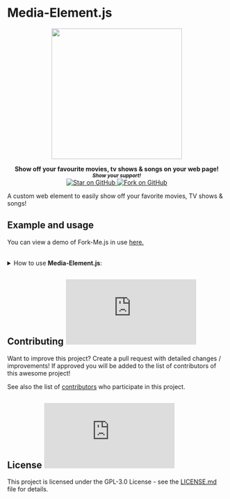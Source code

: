 # Media-Element.js

<div align="center"
<a href="https://github.com/MarketingPipeline/Media-Element.js" class="ui-container"
      ><img height="300px"
       src="https://user-images.githubusercontent.com/86180097/177226706-2948933e-d3fc-4940-9f62-fab83bea48fe.png"
    /> </img></a> 
  </div>  
    
<p align="center">
  <b>Show off your favourite movies, tv shows & songs on your web page!</b>

  <br>
  <small> <b><i>Show your support!</i> </b></small>
  <br>
   <a href="https://github.com/MarketingPipeline/Media-Element.js">
    <img title="Star on GitHub" src="https://img.shields.io/github/stars/MarketingPipeline/Media-Element.js.svg?style=social&label=Star">
  </a>
  <a href="https://github.com/MarketingPipeline/Media-Element.js/fork">
    <img title="Fork on GitHub" src="https://img.shields.io/github/forks/MarketingPipeline/Media-Element.js.svg?style=social&label=Fork">
  </a>
   </p>  


A custom web element to easily show off your favorite movies, TV shows & songs!


## Example and usage

You can view a demo of Fork-Me.js in use [here.](https://marketingpipeline.github.io/Fork-Me.js)





	
 <br>
<details><summary>How to use <b>Media-Element.js</b>:</summary>
 <br>		
 
	
<br>	 
<br>	 
	
<details><summary>How to show a <b>Movie</b>:</summary>
	
### Usage
	 
   
```html
 <media-element name="The Mask (1994)"></media-element>
```

Note: For movies & TV show a API Key is required from TheMovieDB, songs do NOT require a API key.

After getting your API key (if required) place it in your HTML document like so 

```js
<script>
 var TheMovieDB_APIKey = "YOUR API KEY HERE"
 </scrip>
```





   include this [script](https://github.com/MarketingPipeline/Media-Element.js/blob/main/fork-me.min.js) at the <b>bottom</b> of your HTML document.
         
    <script src="https://cdn.jsdelivr.net/gh/MarketingPipeline/Media-Element.js/fork-me.min.js"></script> 



     


	   
	
<b><i>Note:</b></i> You can show as many movies as you want!
	
 <br>	 <br>	 <br>	 <br>	 <br>	 <br>	 <br>	 <br>	 <br>	
</details>
 <br>		
 
	
<br>	 
<br>	 
	
<details><summary>How to show a <b>TV Show</b>:</summary>
	
### Usage
	 
   
```html
 <media-element name="The Mask (1994)" type="TV"></media-element>
```

Note: To display TV show(s) - you will require a API key from TheMovieDB.

After getting your API key place it in your HTML document like so 

```js
<script>
 var TheMovieDB_APIKey = "YOUR API KEY HERE"
 </scrip>
```





   include this [script](https://github.com/MarketingPipeline/Media-Element.js/blob/main/fork-me.min.js) at the <b>bottom</b> of your HTML document.
         
    <script src="https://cdn.jsdelivr.net/gh/MarketingPipeline/Media-Element.js/fork-me.min.js"></script> 



     


	   
	
<b><i>Note:</b></i> You can show as many TV show's as you want

 <br>	 <br>	 <br>	 <br>	 <br>	 <br>	 <br>	 <br>	 <br>	
</details>


 <br>		
 
	
<br>	 
<br>	 
	
<details><summary>How to show a <b>Song</b>:</summary>
	
### Usage
	 

```html
 <media-element name="The Beatles In My Life" type="song"></media-element>
```

Note: You do NOT need a API key to display songs.








   include this [script](https://github.com/MarketingPipeline/Media-Element.js/blob/main/fork-me.min.js) at the <b>bottom</b> of your HTML document.
         
    <script src="https://cdn.jsdelivr.net/gh/MarketingPipeline/Media-Element.js/fork-me.min.js"></script> 



     


	   
	
<b><i>Note:</b></i> You show as many song's as you want

 <br>	 <br>	 <br>	 <br>	 <br>	 <br>	 <br>	 <br>	 <br>	
</details>

####                                                                                                                    Options


<table>
<tr>
<th>Attribute</th>
<th>Meaning</th>
<th>Default</th>
<th>Required</th>
</tr>
<tr>
<td>name</td>
<td>The movie, TV show or song name you would like to show</td>
<td><code>undefined</code></td>
<td>Yes</td>
</tr>


<tr>
<td>type</td>
              <td>Type of Media to show details for - options:<code>TV, Song</code>, by default movie type will be shown.</td>
<td><code>Movie</code></td>
<td>No</td>
</tr>

<tr>
<td>theme</td>
<td>Set a different color theme - options <code>dark</code></td>
<td><code>light</code></td>
<td>No</td>
</tr>



</table>
	
	
</details>










## Contributing ![GitHub](https://img.shields.io/github/contributors/MarketingPipeline/Media-Element.js)

Want to improve this project? Create a pull request with detailed changes / improvements! If approved you will be added to the list of contributors of this awesome project!

See also the list of
[contributors](https://github.com/MarketingPipeline/Markdown-Tag/graphs/contributors) who
participate in this project.

## License ![GitHub](https://img.shields.io/github/license/MarketingPipeline/Media-Element.js)

This project is licensed under the GPL-3.0 License - see the
[LICENSE.md](https://github.com/MarketingPipeline/Media-Element.js/blob/main/LICENSE) file for
details.



